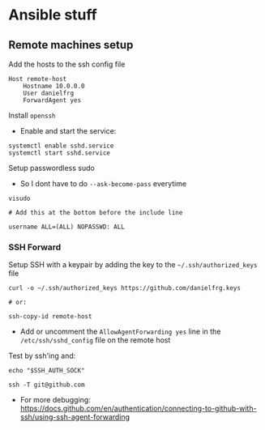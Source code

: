 # Ansible stuff

## Remote machines setup

Add the hosts to the ssh config file

```
Host remote-host
    Hostname 10.0.0.0
    User danielfrg
    ForwardAgent yes
```

Install `openssh`
- Enable and start the service:

```
systemctl enable sshd.service
systemctl start sshd.service
```

Setup passwordless sudo
- So I dont have to do `--ask-become-pass` everytime

```
visudo

# Add this at the bottom before the include line

username ALL=(ALL) NOPASSWD: ALL
```

### SSH Forward

Setup SSH with a keypair by adding the key to the `~/.ssh/authorized_keys` file

```
curl -o ~/.ssh/authorized_keys https://github.com/danielfrg.keys

# or:

ssh-copy-id remote-host
```

- Add or uncomment the `AllowAgentForwarding yes` line in the
`/etc/ssh/sshd_config` file on the remote host

Test by ssh'ing and:

```
echo "$SSH_AUTH_SOCK"

ssh -T git@github.com
```

- For more debugging: https://docs.github.com/en/authentication/connecting-to-github-with-ssh/using-ssh-agent-forwarding

